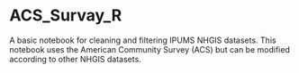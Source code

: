 # ACS_Survay_R
A basic notebook for cleaning and filtering IPUMS NHGIS datasets. This notebook uses the American Community Survey (ACS) but can be modified according to other NHGIS datasets.
